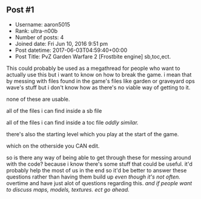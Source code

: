 ## Post #1
- Username: aaron5015
- Rank: ultra-n00b
- Number of posts: 4
- Joined date: Fri Jun 10, 2016 9:51 pm
- Post datetime: 2017-06-03T04:59:40+00:00
- Post Title: PvZ Garden Warfare 2 [Frostbite engine] sb,toc,ect.

This could probably be used as a megathread for people who want to actually use this but i want to know on how to break the game.
i mean that by messing with files found in the game's files like garden or graveyard ops wave's stuff but i don't know how as there's no viable way of getting to it.

none of these are usable.


all of the files i can find inside a sb file


all of the files i can find inside a toc file *oddly similar.*


there's also the starting level which you play at the start of the game.


which on the otherside you CAN edit.





so is there any way of being able to get through these for messing around with the code? because i know there's some stuff that could be useful.
it'd probably help the most of us in the end so it'd be better to answer these questions rather than having them build up *even though it's not often.* overtime and have just alot of questions regarding this. *and if people want to discuss maps, models, textures. ect go ahead.*
